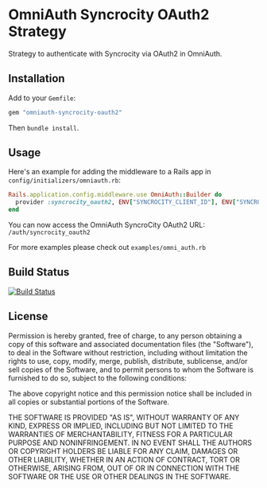 # OmniAuth Syncrocity OAuth2 Strategy

Strategy to authenticate with Syncrocity via OAuth2 in OmniAuth.

## Installation

Add to your `Gemfile`:

```ruby
gem "omniauth-syncrocity-oauth2"
```

Then `bundle install`.

## Usage

Here's an example for adding the middleware to a Rails app in `config/initializers/omniauth.rb`:

```ruby
Rails.application.config.middleware.use OmniAuth::Builder do
  provider :syncrocity_oauth2, ENV["SYNCROCITY_CLIENT_ID"], ENV["SYNCROCITY_CLIENT_SECRET"], ENV["SYNCROCITY_URL"]
end
```

You can now access the OmniAuth SyncroCity OAuth2 URL: `/auth/syncrocity_oauth2`

For more examples please check out `examples/omni_auth.rb`

## Build Status
[![Build Status](https://travis-ci.org/miptliot/omniauth-syncrocity-oauth2.svg)](https://travis-ci.org/miptliot/omniauth-syncrocity-oauth2)


## License

Permission is hereby granted, free of charge, to any person obtaining a copy of this software and associated documentation files (the "Software"), to deal in the Software without restriction, including without limitation the rights to use, copy, modify, merge, publish, distribute, sublicense, and/or sell copies of the Software, and to permit persons to whom the Software is furnished to do so, subject to the following conditions:

The above copyright notice and this permission notice shall be included in all copies or substantial portions of the Software.

THE SOFTWARE IS PROVIDED "AS IS", WITHOUT WARRANTY OF ANY KIND, EXPRESS OR IMPLIED, INCLUDING BUT NOT LIMITED TO THE WARRANTIES OF MERCHANTABILITY, FITNESS FOR A PARTICULAR PURPOSE AND NONINFRINGEMENT. IN NO EVENT SHALL THE AUTHORS OR COPYRIGHT HOLDERS BE LIABLE FOR ANY CLAIM, DAMAGES OR OTHER LIABILITY, WHETHER IN AN ACTION OF CONTRACT, TORT OR OTHERWISE, ARISING FROM, OUT OF OR IN CONNECTION WITH THE SOFTWARE OR THE USE OR OTHER DEALINGS IN THE SOFTWARE.
